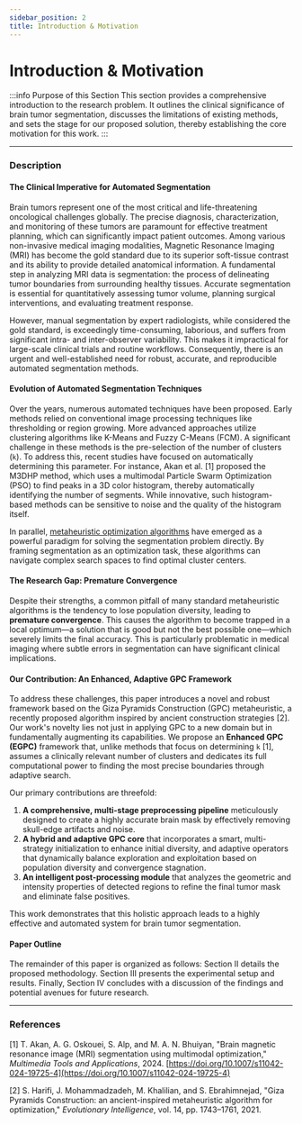 ```yaml
---
sidebar_position: 2
title: Introduction & Motivation
---
```


# Introduction & Motivation

:::info Purpose of this Section
This section provides a comprehensive introduction to the research problem. It outlines the clinical significance of brain tumor segmentation, discusses the limitations of existing methods, and sets the stage for our proposed solution, thereby establishing the core motivation for this work.
:::

---

### Description

#### The Clinical Imperative for Automated Segmentation

Brain tumors represent one of the most critical and life-threatening oncological challenges globally. The precise diagnosis, characterization, and monitoring of these tumors are paramount for effective treatment planning, which can significantly impact patient outcomes. Among various non-invasive medical imaging modalities, Magnetic Resonance Imaging (MRI) has become the gold standard due to its superior soft-tissue contrast and its ability to provide detailed anatomical information. A fundamental step in analyzing MRI data is segmentation: the process of delineating tumor boundaries from surrounding healthy tissues. Accurate segmentation is essential for quantitatively assessing tumor volume, planning surgical interventions, and evaluating treatment response.

However, manual segmentation by expert radiologists, while considered the gold standard, is exceedingly time-consuming, laborious, and suffers from significant intra- and inter-observer variability. This makes it impractical for large-scale clinical trials and routine workflows. Consequently, there is an urgent and well-established need for robust, accurate, and reproducible automated segmentation methods.

#### Evolution of Automated Segmentation Techniques

Over the years, numerous automated techniques have been proposed. Early methods relied on conventional image processing techniques like thresholding or region growing. More advanced approaches utilize clustering algorithms like K-Means and Fuzzy C-Means (FCM). A significant challenge in these methods is the pre-selection of the number of clusters (`k`). To address this, recent studies have focused on automatically determining this parameter. For instance, Akan et al. [1] proposed the M3DHP method, which uses a multimodal Particle Swarm Optimization (PSO) to find peaks in a 3D color histogram, thereby automatically identifying the number of segments. While innovative, such histogram-based methods can be sensitive to noise and the quality of the histogram itself.

In parallel, [metaheuristic optimization algorithms](../3-concepts-and-theory/1-base-gpc-algorithm.md) have emerged as a powerful paradigm for solving the segmentation problem directly. By framing segmentation as an optimization task, these algorithms can navigate complex search spaces to find optimal cluster centers.

#### The Research Gap: Premature Convergence

Despite their strengths, a common pitfall of many standard metaheuristic algorithms is the tendency to lose population diversity, leading to **premature convergence**. This causes the algorithm to become trapped in a local optimum—a solution that is good but not the best possible one—which severely limits the final accuracy. This is particularly problematic in medical imaging where subtle errors in segmentation can have significant clinical implications.

#### Our Contribution: An Enhanced, Adaptive GPC Framework

To address these challenges, this paper introduces a novel and robust framework based on the Giza Pyramids Construction (GPC) metaheuristic, a recently proposed algorithm inspired by ancient construction strategies [2]. Our work's novelty lies not just in applying GPC to a new domain but in fundamentally augmenting its capabilities. We propose an **Enhanced GPC (EGPC)** framework that, unlike methods that focus on determining `k` [1], assumes a clinically relevant number of clusters and dedicates its full computational power to finding the most precise boundaries through adaptive search.

Our primary contributions are threefold:

1.  **A comprehensive, multi-stage preprocessing pipeline** meticulously designed to create a highly accurate brain mask by effectively removing skull-edge artifacts and noise.
2.  **A hybrid and adaptive GPC core** that incorporates a smart, multi-strategy initialization to enhance initial diversity, and adaptive operators that dynamically balance exploration and exploitation based on population diversity and convergence stagnation.
3.  **An intelligent post-processing module** that analyzes the geometric and intensity properties of detected regions to refine the final tumor mask and eliminate false positives.

This work demonstrates that this holistic approach leads to a highly effective and automated system for brain tumor segmentation.

#### Paper Outline

The remainder of this paper is organized as follows: Section II details the proposed methodology. Section III presents the experimental setup and results. Finally, Section IV concludes with a discussion of the findings and potential avenues for future research.

---

### References

[1] T. Akan, A. G. Oskouei, S. Alp, and M. A. N. Bhuiyan, "Brain magnetic resonance image (MRI) segmentation using multimodal optimization," _Multimedia Tools and Applications_, 2024. [https://doi.org/10.1007/s11042-024-19725-4](https://doi.org/10.1007/s11042-024-19725-4)

[2] S. Harifi, J. Mohammadzadeh, M. Khalilian, and S. Ebrahimnejad, "Giza Pyramids Construction: an ancient-inspired metaheuristic algorithm for optimization," _Evolutionary Intelligence_, vol. 14, pp. 1743–1761, 2021.
